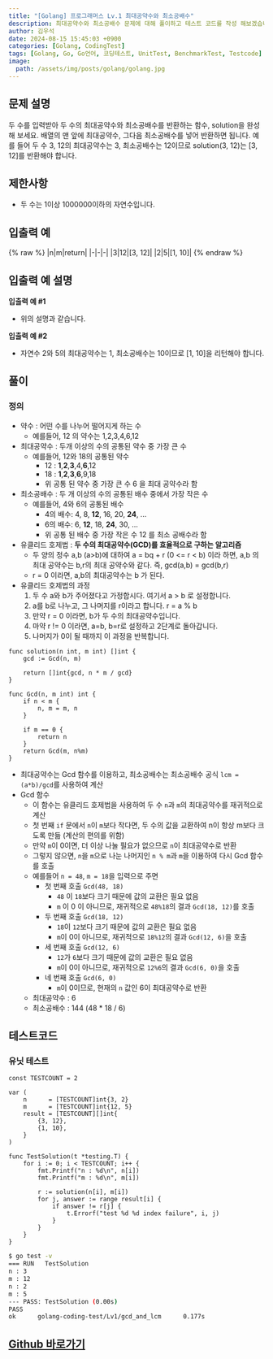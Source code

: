 ```yaml
---
title: "[Golang] 프로그래머스 Lv.1 최대공약수와 최소공배수"
description: 최대공약수와 최소공배수 문제에 대해 풀이하고 테스트 코드를 작성 해보겠습니다.
author: 김우석
date: 2024-08-15 15:45:03 +0900
categories: [Golang, CodingTest]
tags: [Golang, Go, Go언어, 코딩테스트, UnitTest, BenchmarkTest, Testcode]
image:
  path: /assets/img/posts/golang/golang.jpg
---
```


## 문제 설명
두 수를 입력받아 두 수의 최대공약수와 최소공배수를 반환하는 함수, solution을 완성해 보세요. 배열의 맨 앞에 최대공약수, 그다음 최소공배수를 넣어 반환하면 됩니다. 예를 들어 두 수 3, 12의 최대공약수는 3, 최소공배수는 12이므로 solution(3, 12)는 [3, 12]를 반환해야 합니다.


## 제한사항
- 두 수는 1이상 1000000이하의 자연수입니다.


## 입출력 예
{% raw %}
|n|m|return|
|-|-|-|
|3|12|[3, 12]|
|2|5|[1, 10]|
{% endraw %}

## 입출력 예 설명
**입출력 예 #1**

- 위의 설명과 같습니다.

**입출력 예 #2**

- 자연수 2와 5의 최대공약수는 1, 최소공배수는 10이므로 [1, 10]을 리턴해야 합니다.

## 풀이 

### 정의
- 약수 : 어떤 수를 나누어 떨어지게 하는 수
	- 예를들어, 12 의 약수는 1,2,3,4,6,12
- 최대공약수 : 두개 이상의 수의 공통된 약수 중 가장 큰 수
	- 예를들어, 12와 18의 공통된 약수
		- 12 : **1**,**2**,**3**,4,**6**,12
		- 18 : **1**,**2**,**3**,**6**,9,18
		- 위 공통 된 약수 중 가장 큰 수 6 을 최대 공약수라 함
- 최소공배수 : 두 개 이상의 수의 공통된 배수 중에서 가장 작은 수
	- 예를들어, 4와 6의 공통된 배수
		- 4의 배수: 4, 8, **12**, 16, 20, **24**, ...
		- 6의 배수: 6, **12**, 18, **24**, 30, ...
		- 위 공통 된 배수 중 가장 작은 수 12 를 최소 공배수라 함
- 유클리드 호제법 : **두 수의 최대공약수(GCD)를 효율적으로 구하는 알고리즘**
	- 두 양의 정수 a,b (a>b)에 대하여 a = bq + r (0 <= r < b) 이라 하면, a,b 의 최대 공약수는 b,r의 최대 공약수와 같다. 즉,  gcd(a,b) = gcd(b,r)
	- r = 0 이라면, a,b의 최대공약수는 b 가 된다.
- 유클리드 호제법의 과정
	1. 두 수 a와 b가 주어졌다고 가정합시다. 여기서 a > b 로 설정합니다.
	2. a를 b로 나누고, 그 나머지를 r이라고 합니다. r = a % b
	3. 만약 r = 0 이라면, b가 두 수의 최대공약수입니다.
	4. 마약 r != 0 이라면, a=b, b=r로 설정하고 2단계로 돌아갑니다.
	5. 나머지가 0이 될 때까지 이 과정을 반복합니다.

```golang
func solution(n int, m int) []int {
	gcd := Gcd(n, m)

	return []int{gcd, n * m / gcd}
}

func Gcd(n, m int) int {
	if n < m {
		n, m = m, n
	}

	if m == 0 {
		return n
	}
	return Gcd(m, n%m)
}
```

- 최대공약수는 Gcd 함수를 이용하고, 최소공배수는 최소공배수 공식 `lcm = (a*b)/gcd`를 사용하여 계산
- Gcd 함수
	- 이 함수는 유클리드 호제법을 사용하여 두 수 `n`과 `m`의 최대공약수를 재귀적으로 계산
	- 첫 번째 `if` 문에서 `n`이 `m`보다 작다면, 두 수의 값을 교환하여 n이 항상 m보다 크도록 만듦 (계산의 편의를 위함)
	- 만약 `m`이 0이면, 더 이상 나눌 필요가 없으므로 `n`이 최대공약수로 반환
	- 그렇지 않으면, `n`을 `m`으로 나눈 나머지인 `n % m`과 `m`을 이용하여 다시 Gcd 함수를 호출
	- 예를들어 `n = 48`, `m = 18`을 입력으로 주면
		- 첫 번째 호출 `Gcd(48, 18)`
			- `48` 이 `18`보다 크기 때문에 값의 교환은 필요 없음
			- `m` 이 0 이 아니므로, 재귀적으로 `48%18`의 결과 `Gcd(18, 12)`를 호출
		- 두 번째 호출 `Gcd(18, 12)`
			- `18`이 `12`보다 크기 때문에 값의 교환은 필요 없음
			- `m`이 0이 아니므로, 재귀적으로 `18%12`의 결과 `Gcd(12, 6)`을 호출
		- 세 번째 호출 `Gcd(12, 6)`
			- `12`가 `6`보다 크기 때문에 값의 교환은 필요 없음
			- `m`이 0이 아니므로, 재귀적으로 `12%6`의 결과 `Gcd(6, 0)`을 호출
		- 네 번째 호출 `Gcd(6, 0)`
			- `m`이 0이므로, 현재의 `n` 값인 6이 최대공약수로 반환
	- 최대공약수 : 6
	- 최소공배수 : 144 (48 * 18 / 6)  


## 테스트코드
### 유닛 테스트
```golang
const TESTCOUNT = 2

var (
	n      = [TESTCOUNT]int{3, 2}
	m      = [TESTCOUNT]int{12, 5}
	result = [TESTCOUNT][]int{
		{3, 12},
		{1, 10},
	}
)

func TestSolution(t *testing.T) {
	for i := 0; i < TESTCOUNT; i++ {
		fmt.Printf("n : %d\n", n[i])
		fmt.Printf("m : %d\n", m[i])

		r := solution(n[i], m[i])
		for j, answer := range result[i] {
			if answer != r[j] {
				t.Errorf("test %d %d index failure", i, j)
			}
		}
	}
}

```

```bash
$ go test -v
=== RUN   TestSolution
n : 3
m : 12
n : 2
m : 5
--- PASS: TestSolution (0.00s)
PASS
ok      golang-coding-test/Lv1/gcd_and_lcm      0.177s
```

## [Github 바로가기](https://github.com/kr-goos/coding-test-solutions/tree/master/programmers/Lv1/gcd_and_lcm)